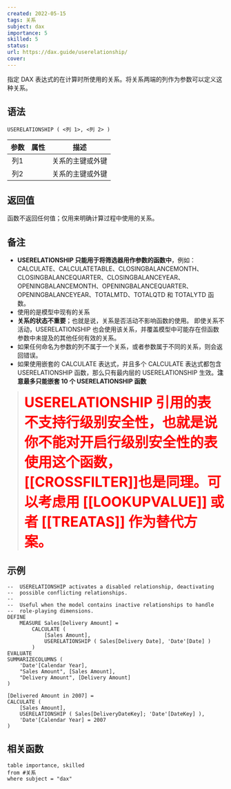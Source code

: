 ```yaml
---
created: 2022-05-15
tags: 关系
subject: dax
importance: 5
skilled: 5
status:
url: https://dax.guide/userelationship/
cover: 
---
```


指定 DAX 表达式的在计算时所使用的关系。将关系两端的列作为参数可以定义这种关系。

## 语法

```DAX
USERELATIONSHIP ( <列 1>, <列 2> )
```

| 参数 | 属性 |       描述       |
|:----:|:----:|:----------------:|
| 列1  |      | 关系的主键或外键 |
| 列2  |      | 关系的主键或外键 |


## 返回值

函数不返回任何值；仅用来明确计算过程中使用的关系。

## 备注

-   **USERELATIONSHIP 只能用于将筛选器用作参数的函数中**，例如：CALCULATE、CALCULATETABLE、CLOSINGBALANCEMONTH、CLOSINGBALANCEQUARTER、CLOSINGBALANCEYEAR、OPENINGBALANCEMONTH、OPENINGBALANCEQUARTER、OPENINGBALANCEYEAR、TOTALMTD、TOTALQTD 和 TOTALYTD 函数。
-   使用的是模型中现有的关系
-   **关系的状态不重要**；也就是说，关系是否活动不影响函数的使用。 即使关系不活动，USERELATIONSHIP 也会使用该关系，并覆盖模型中可能存在但函数参数中未提及的其他任何有效的关系。
-   如果任何命名为参数的列不属于一个关系，或者参数属于不同的关系，则会返回错误。
-   如果使用嵌套的 CALCULATE 表达式，并且多个 CALCULATE 表达式都包含 USERELATIONSHIP 函数，那么只有最内层的 USERELATIONSHIP 生效。**注意最多只能嵌套 10 个 USERELATIONSHIP 函数**

>**<font color="red" size=6>USERELATIONSHIP 引用的表不支持行级别安全性，也就是说你不能对开启行级别安全性的表使用这个函数，[[CROSSFILTER]]也是同理。可以考虑用 [[LOOKUPVALUE]] 或者 [[TREATAS]] 作为替代方案。 </font>**

## 示例

```DAX
--  USERELATIONSHIP activates a disabled relationship, deactivating
--  possible conflicting relationships.
--
--  Useful when the model contains inactive relationships to handle
--  role-playing dimensions.
DEFINE
    MEASURE Sales[Delivery Amount] =
        CALCULATE (
            [Sales Amount],
            USERELATIONSHIP ( Sales[Delivery Date], 'Date'[Date] )
        )
EVALUATE
SUMMARIZECOLUMNS (
    'Date'[Calendar Year],
    "Sales Amount", [Sales Amount],
    "Delivery Amount", [Delivery Amount]
)
```

```DAX
[Delivered Amount in 2007] = 
CALCULATE (
    [Sales Amount],
    USERELATIONSHIP ( Sales[DeliveryDateKey]; 'Date'[DateKey] ),
    'Date'[Calendar Year] = 2007
)
```

## 相关函数
```dataview
table importance, skilled
from #关系
where subject = "dax"
```